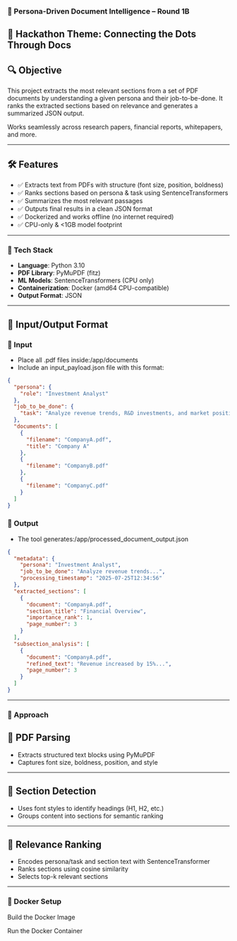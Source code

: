 ### 🧠 Persona-Driven Document Intelligence – Round 1B

## 🚀 Hackathon Theme: Connecting the Dots Through Docs

## 🔍 Objective

This project extracts the most relevant sections from a set of PDF documents by understanding a given persona and their job-to-be-done. It ranks the extracted sections based on relevance and generates a summarized JSON output.

Works seamlessly across research papers, financial reports, whitepapers, and more.

---

## 🛠️ Features

- ✅ Extracts text from PDFs with structure (font size, position, boldness)
- ✅ Ranks sections based on persona & task using SentenceTransformers
- ✅ Summarizes the most relevant passages
- ✅ Outputs final results in a clean JSON format
- ✅ Dockerized and works offline (no internet required)
- ✅ CPU-only & <1GB model footprint

---

### 🧰 Tech Stack

- **Language**: Python 3.10
- **PDF Library**: PyMuPDF (fitz)
- **ML Models**: SentenceTransformers (CPU only)
- **Containerization**: Docker (amd64 CPU-compatible)
- **Output Format**: JSON

---

## 📁 Input/Output Format

### 🔹 Input

- Place all .pdf files inside:/app/documents
- Include an input_payload.json file with this format:

``` json
{
  "persona": {
    "role": "Investment Analyst"
  },
  "job_to_be_done": {
    "task": "Analyze revenue trends, R&D investments, and market positioning"
  },
  "documents": [
    {
      "filename": "CompanyA.pdf",
      "title": "Company A"
    },
    {
      "filename": "CompanyB.pdf"
    },
    {
      "filename": "CompanyC.pdf"
    }
  ]
}
```

### 🔹 Output

- The tool generates:/app/processed_document_output.json

```json
{
  "metadata": {
    "persona": "Investment Analyst",
    "job_to_be_done": "Analyze revenue trends...",
    "processing_timestamp": "2025-07-25T12:34:56"
  },
  "extracted_sections": [
    {
      "document": "CompanyA.pdf",
      "section_title": "Financial Overview",
      "importance_rank": 1,
      "page_number": 3
    }
  ],
  "subsection_analysis": [
    {
      "document": "CompanyA.pdf",
      "refined_text": "Revenue increased by 15%...",
      "page_number": 3
    }
  ]
}
```
---

### 🧠 Approach

## 📄 PDF Parsing

- Extracts structured text blocks using PyMuPDF
- Captures font size, boldness, position, and style

---

## 🧩 Section Detection

- Uses font styles to identify headings (H1, H2, etc.)
- Groups content into sections for semantic ranking

---

## 🧠 Relevance Ranking

- Encodes persona/task and section text with SentenceTransformer
- Ranks sections using cosine similarity
- Selects top-k relevant sections

---

### 🐳 Docker Setup

Build the Docker Image

Run the Docker Container